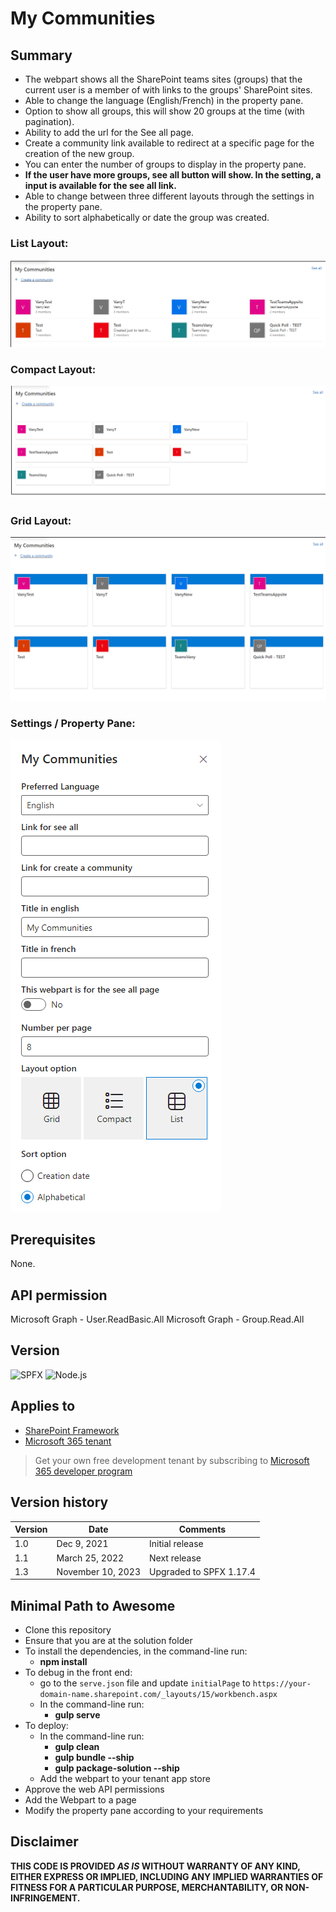 # My Communities

## Summary
- The webpart shows all the SharePoint teams sites (groups) that the current user is a member of with links to the groups' SharePoint sites.
- Able to change the language (English/French) in the property pane.
- Option to show all groups, this will show 20 groups at the time (with pagination).
- Ability to add the url for the See all page.
- Create a community link available to redirect at a specific page for the creation of the new group.
- You can enter the number of groups to display in the property pane.
- **If the user have more groups, see all button will show. In the setting, a input is available for the see all link.**
- Able to change between three different layouts through the settings in the property pane.
- Ability to sort alphabetically or date the group was created.

### List Layout:
![Compact Demo](./assets/React-MyGroups_List.png)
### Compact Layout:
![Compact Demo](./assets/React-MyGroups_Compact.png)
### Grid Layout:
![Compact Demo](./assets/React-MyGroups_Grid.png)
### Settings / Property Pane:
![Compact Demo](./assets/React-MyGroups_Property.png)


## Prerequisites
None.

## API permission
Microsoft Graph - User.ReadBasic.All
Microsoft Graph - Group.Read.All

## Version 
![SPFX](https://img.shields.io/badge/SPFX-1.17.4-green.svg)
![Node.js](https://img.shields.io/badge/Node.js-v16.3+-green.svg)

## Applies to
- [SharePoint Framework](https://aka.ms/spfx)
- [Microsoft 365 tenant](https://docs.microsoft.com/en-us/sharepoint/dev/spfx/set-up-your-developer-tenant)

> Get your own free development tenant by subscribing to [Microsoft 365 developer program](http://aka.ms/o365devprogram)

## Version history

Version|Date|Comments
-------|----|--------
1.0|Dec 9, 2021|Initial release
1.1|March 25, 2022|Next release
1.3|November 10, 2023| Upgraded to SPFX 1.17.4

## Minimal Path to Awesome
- Clone this repository
- Ensure that you are at the solution folder
- To install the dependencies, in the command-line run:
  - **npm install**
- To debug in the front end:
  - go to the `serve.json` file and update `initialPage` to `https://your-domain-name.sharepoint.com/_layouts/15/workbench.aspx`
  - In the command-line run:
    - **gulp serve**
- To deploy:
  - In the command-line run:
    - **gulp clean**
    - **gulp bundle --ship**
    - **gulp package-solution --ship**
  - Add the webpart to your tenant app store
- Approve the web API permissions
- Add the Webpart to a page
- Modify the property pane according to your requirements


## Disclaimer

**THIS CODE IS PROVIDED *AS IS* WITHOUT WARRANTY OF ANY KIND, EITHER EXPRESS OR IMPLIED, INCLUDING ANY IMPLIED WARRANTIES OF FITNESS FOR A PARTICULAR PURPOSE, MERCHANTABILITY, OR NON-INFRINGEMENT.**